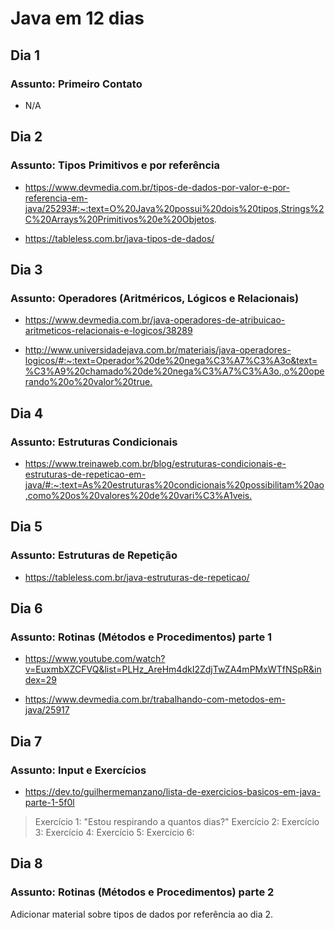 # Java em 12 dias

## Dia 1

### Assunto: Primeiro Contato

- N/A

## Dia 2

### Assunto: Tipos Primitivos e por referência

- <https://www.devmedia.com.br/tipos-de-dados-por-valor-e-por-referencia-em-java/25293#:~:text=O%20Java%20possui%20dois%20tipos,Strings%2C%20Arrays%20Primitivos%20e%20Objetos>.

- <https://tableless.com.br/java-tipos-de-dados/>

## Dia 3

### Assunto: Operadores (Aritméricos, Lógicos e Relacionais)

- <https://www.devmedia.com.br/java-operadores-de-atribuicao-aritmeticos-relacionais-e-logicos/38289>

- <http://www.universidadejava.com.br/materiais/java-operadores-logicos/#:~:text=Operador%20de%20nega%C3%A7%C3%A3o&text=%C3%A9%20chamado%20de%20nega%C3%A7%C3%A3o.,o%20operando%20o%20valor%20true.>

## Dia 4

### Assunto: Estruturas Condicionais

- <https://www.treinaweb.com.br/blog/estruturas-condicionais-e-estruturas-de-repeticao-em-java/#:~:text=As%20estruturas%20condicionais%20possibilitam%20ao,como%20os%20valores%20de%20vari%C3%A1veis.>

## Dia 5

### Assunto: Estruturas de Repetição

- <https://tableless.com.br/java-estruturas-de-repeticao/>

## Dia 6

### Assunto: Rotinas (Métodos e Procedimentos) parte 1

- <https://www.youtube.com/watch?v=EuxmbXZCFVQ&list=PLHz_AreHm4dkI2ZdjTwZA4mPMxWTfNSpR&index=29>

- <https://www.devmedia.com.br/trabalhando-com-metodos-em-java/25917>

## Dia 7

### Assunto: Input e Exercícios

- <https://dev.to/guilhermemanzano/lista-de-exercicios-basicos-em-java-parte-1-5f0l>

> Exercício 1: "Estou respirando a quantos dias?"
> Exercício 2:
> Exercício 3:
> Exercício 4:
> Exercício 5:
> Exercício 6:

## Dia 8

### Assunto: Rotinas (Métodos e Procedimentos) parte 2

Adicionar material sobre tipos de dados por referência ao dia 2.
